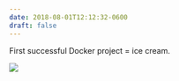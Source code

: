 ```yaml
---
date: 2018-08-01T12:12:32-0600
draft: false
---
```




First successful Docker project = ice cream.

![](/images/2018/5e0fa4449b.jpg)



